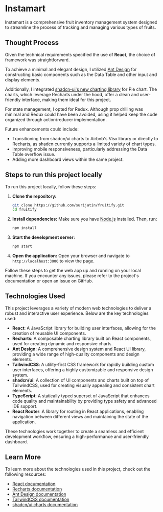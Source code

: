 # Instamart

Instamart is a comprehensive fruit inventory management system designed to streamline the process of tracking and managing various types of fruits.

## Thought Process

Given the technical requirements specified the use of **React**, the choice of framework was straightforward.

To achieve a minimal and elegant design, I utilized [Ant Design](https://ant.design/) for constructing basic components such as the Data Table and other input and display elements.

Additionally, I integrated [shadcn-ui's new charting library](https://ui.shadcn.com/charts) for Pie chart. The charts, which leverage Recharts under the hood, offer a clean and user-friendly interface, making them ideal for this project.

For state management, I opted for Redux. Although prop drilling was minimal and Redux could have been avoided, using it helped keep the code organized through action/reducer implementation.

Future enhancements could include:

- Transitioning from shadcn/ui charts to Airbnb's Visx library or directly to Recharts, as shadcn currently supports a limited variety of chart types.
- Improving mobile responsiveness, particularly addressing the Data Table overflow issue.
- Adding more dashboard views within the same project.

## Steps to run this project locally

To run this project locally, follow these steps:

1. **Clone the repository:**

   ```sh
   git clone https://github.com/surijatin/fruitify.git
   cd fruitify
   ```

2. **Install dependencies:**
   Make sure you have [Node.js](https://nodejs.org/) installed. Then, run:

   ```sh
   npm install
   ```

3. **Start the development server:**

   ```sh
   npm start
   ```

4. **Open the application:**
   Open your browser and navigate to `http://localhost:3000` to view the page.

Follow these steps to get the web app up and running on your local machine. If you encounter any issues, please refer to the project's documentation or open an issue on GitHub.

## Technologies Used

This project leverages a variety of modern web technologies to deliver a robust and interactive user experience. Below are the key technologies used:

- **React**: A JavaScript library for building user interfaces, allowing for the creation of reusable UI components.
- **Recharts**: A composable charting library built on React components, used for creating dynamic and responsive charts.
- **Ant Design**: A comprehensive design system and React UI library, providing a wide range of high-quality components and design elements.
- **TailwindCSS**: A utility-first CSS framework for rapidly building custom user interfaces, offering a highly customizable and responsive design system.
- **shadcn/ui**: A collection of UI components and charts built on top of TailwindCSS, used for creating visually appealing and consistent chart elements.
- **TypeScript**: A statically typed superset of JavaScript that enhances code quality and maintainability by providing type safety and advanced IDE support.
- **React Router**: A library for routing in React applications, enabling navigation between different views and maintaining the state of the application.

These technologies work together to create a seamless and efficient development workflow, ensuring a high-performance and user-friendly dashboard.

## Learn More

To learn more about the technologies used in this project, check out the following resources:

- [React documentation](https://reactjs.org/)
- [Recharts documentation](https://recharts.org/en-US/)
- [Ant Design documentation](https://ant.design/)
- [TailwindCSS documentation](https://tailwindcss.com/)
- [shadcn/ui charts documentation](https://ui.shadcn.com/charts)
